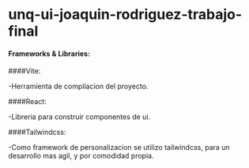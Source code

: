 # unq-ui-joaquin-rodriguez-trabajo-final
#### Frameworks & Libraries:

####Vite:

   -Herramienta de compilacion del proyecto.
      
####React:

   -Libreria para construir componentes de ui.
      
####Tailwindcss:

   -Como framework de personalizacion se utilizo tailwindcss, para un desarrollo mas agil, y por comodidad propia.
